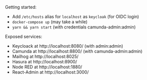 Getting started:

* Add `/etc/hosts` alias for `localhost` as `keycloak` (for OIDC login)
* `docker-compose up` (may take a while)
* `yarn && yarn start` (with credentials camunda-admin:admin)

Exposed services:

* Keycloack at  http://localhost:8080/ (with admin:admin)
* Camunda at  http://localhost:8800/ (with camunda-admin:admin)
* Mailhog at http://localhost:8025/
* Hasura at http://localhost:8900/
* Node RED at http://localhost:1880/
* React-Admin at http://localhost:3000/
